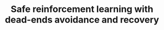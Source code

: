 ---
title: "Safe reinforcement learning with dead-ends avoidance and recovery"
authors: 
  - name: Xiao Zhang
  - name: Hai Zhang
  - name: Hongtu Zhou
    role: Me
  - name: Chang Huang
  - name: Di Zhang
  - name: Chen Ye
  - name: Junqiao Zhao
teaser: '/images/DEA-RRL.png'
collection: publications
category: paper2023
venue: 'IEEE Robotics and Automation Letters (RA-L) 2023'
excerpt: 'We propose a method to construct a boundary that discriminates between safe and unsafe states. The boundary we construct is equivalent to distinguishing dead-end states, indicating the maximum extent to which safe exploration is guaranteed, and thus has a minimum limitation on exploration.'
paperurl: 'https://arxiv.org/pdf/2306.13944'
codeurl: 'https://github.com/tiev-tongji/dea-rrl'
posterurl:
websiteurl:
# citation: 'Your Name, You. (2009). &quot;Paper Title Number 1.&quot; <i>Journal 1</i>. 1(1).'
---